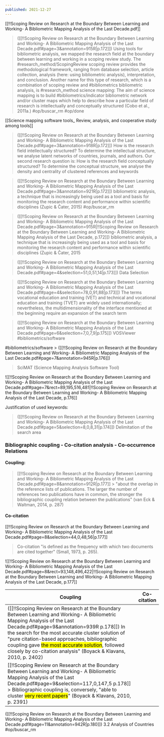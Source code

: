 ```yaml
---
published: 2021-12-27
---
```



[[!!Scoping Review on Research at the Boundary Between Learning and Working- A Bibliometric Mapping Analysis of the Last Decade.pdf]]

> ([[!!Scoping Review on Research at the Boundary Between Learning and Working- A Bibliometric Mapping Analysis of the Last Decade.pdf#page=3&annotation=915R|p.172]])
> Using tools for bibliometric analysis, we mapped the research field at the boundary between learning and working in a scoping review study. The #research_method/ScopingReview  scoping review provides the methodological framework, ranging from database selection, article collection, analysis (here: using bibliometric analysis), interpretation, and conclusion. Another name for this type of research, which is a combination of scoping review and #bibliometrics bibliometric analysis, is #research_method  science mapping: The aim of science mapping is to build #bibliometrics/indicator  bibliometric network and/or cluster maps which help to describe how a particular field of research is intellectually and conceptually structured (Cobo et al., 2011a.) #op/buscar_rm  #op/done 

[[Science mapping software tools_ Review, analysis, and cooperative study among tools]]

> ([[!!Scoping Review on Research at the Boundary Between Learning and Working- A Bibliometric Mapping Analysis of the Last Decade.pdf#page=3&annotation=918R|p.172]])
> How is the research field intellectually structured? To determine the intellectual structure, we analyse latent networks of countries, journals, and authors. Our second research question is: How is the research field conceptually structured? To determine the conceptual structure, we analyse the density and centrality of clustered references and keywords


> ([[!!Scoping Review on Research at the Boundary Between Learning and Working- A Bibliometric Mapping Analysis of the Last Decade.pdf#page=3&annotation=921R|p.172]])
> bibliometric analysis, a technique that is increasingly being used as a tool and basis for monitoring the research content and performance within scientific disciplines (Zupic & Čater, 2015) #op/buscar_rm  

> ([[!!Scoping Review on Research at the Boundary Between Learning and Working- A Bibliometric Mapping Analysis of the Last Decade.pdf#page=3&annotation=915R|!!Scoping Review on Research at the Boundary Between Learning and Working- A Bibliometric Mapping Analysis of the Last Decade, p.172]])
> bibliometric analysis, a technique that is increasingly being used as a tool and basis for monitoring the research content and performance within scientific disciplines (Zupic & Čater, 2015


> ([[!!Scoping Review on Research at the Boundary Between Learning and Working- A Bibliometric Mapping Analysis of the Last Decade.pdf#page=4&selection=51,0,51,14|p.173]])
> Data Selection

> ([[!!Scoping Review on Research at the Boundary Between Learning and Working- A Bibliometric Mapping Analysis of the Last Decade.pdf#page=4&selection=78,0,91,88|p.173]])
> The terms vocational education and training (VET) and technical and vocational education and training (TVET) are widely used internationally; nevertheless, the multidimensionality of the interface mentioned at the beginning require an expansion of the search term


 > ([[!!Scoping Review on Research at the Boundary Between Learning and Working- A Bibliometric Mapping Analysis of the Last Decade.pdf#page=6&selection=7,0,7,9|p.175]])  VOSViewer #bibliometrics/software 

#bibliometrics/software > ([[!!Scoping Review on Research at the Boundary Between Learning and Working- A Bibliometric Mapping Analysis of the Last Decade.pdf#page=7&annotation=945R|p.176]])
> SciMAT (Science Mapping Analysis Software Tool)

![[!!Scoping Review on Research at the Boundary Between Learning and Working- A Bibliometric Mapping Analysis of the Last Decade.pdf#page=7&rect=89,195,516,481|!!Scoping Review on Research at the Boundary Between Learning and Working- A Bibliometric Mapping Analysis of the Last Decade, p.176]]



Justification of used keywords: 

> ([[!!Scoping Review on Research at the Boundary Between Learning and Working- A Bibliometric Mapping Analysis of the Last Decade.pdf#page=5&selection=8,0,8,31|p.174]])
> Delimitation of the search area

### Bibliographic coupling - Co-citation analysis - Co-occurrence Relations

#### Coupling: 
> [[!!Scoping Review on Research at the Boundary Between Learning and Working- A Bibliometric Mapping Analysis of the Last Decade.pdf#page=8&annotation=912R|p.177]] >  "about the overlap in the reference lists of publications. The larger the number of references two publications have in common, the stronger the bibliographic coupling relation between the publications" (van Eck & Waltman, 2014, p. 287)

#### Co-citation
[[!!Scoping Review on Research at the Boundary Between Learning and Working- A Bibliometric Mapping Analysis of the Last Decade.pdf#page=8&selection=44,0,48,56|p.177]]
> Co-citation "is defined as the frequency with which two documents are cited together" (Small, 1973, p. 265).


![[!!Scoping Review on Research at the Boundary Between Learning and Working- A Bibliometric Mapping Analysis of the Last Decade.pdf#page=8&rect=93,148,496,422|!!Scoping Review on Research at the Boundary Between Learning and Working- A Bibliometric Mapping Analysis of the Last Decade, p.177]]

| Coupling                                                                                                                                                                                                                                                                                                                                                                                                                            | Co-citation |
| ----------------------------------------------------------------------------------------------------------------------------------------------------------------------------------------------------------------------------------------------------------------------------------------------------------------------------------------------------------------------------------------------------------------------------------- | ----------- |
| ([[!!Scoping Review on Research at the Boundary Between Learning and Working- A Bibliometric Mapping Analysis of the Last Decade.pdf#page=9&annotation=939R  p.178]]) In the search for the most accurate cluster solution of "pure citation-based approaches, bibliographic coupling gave <mark class="hltr-orange">the most accurate solution</mark>, followed closely by co-citation analysis" (Boyack & Klavans, 2010, p. 2402) |             |
| [[!!Scoping Review on Research at the Boundary Between Learning and Working- A Bibliometric Mapping Analysis of the Last Decade.pdf#page=9&selection=117,0,147,5 p.178]] > Bibliographic coupling is, conversely, "able to cluster <mark class="hltr-orange">very recent papers</mark>" (Boyack & Klavans, 2010, p. 2391)                                                                                                           |             |

([[!!Scoping Review on Research at the Boundary Between Learning and Working- A Bibliometric Mapping Analysis of the Last Decade.pdf#page=11&annotation=942R|p.180]])
 3.2 Analysis of Countries
 #op/buscar_rm 


